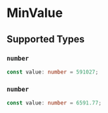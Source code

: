 # MinValue


## Supported Types

### `number`

```typescript
const value: number = 591027;
```

### `number`

```typescript
const value: number = 6591.77;
```

